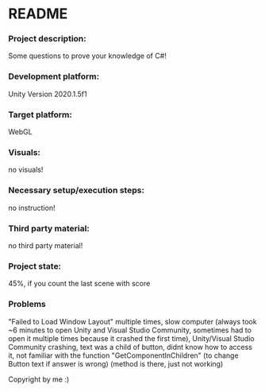 # README

### Project description: 
Some questions to prove your knowledge of C#!

### Development platform: 
Unity Version 2020.1.5f1

### Target platform: 
WebGL

### Visuals: 
no visuals!

### Necessary setup/execution steps: 
no instruction!

### Third party material: 
no third party material!

### Project state: 
45%, if you count the last scene with score

### Problems
"Failed to Load Window Layout" multiple times, slow computer (always took ~6 minutes to open Unity and Visual Studio Community, sometimes had to open it multiple times because it crashed the first time), Unity/Visual Studio Community crashing, text was a child of button, didnt know how to access it, not familiar with the function "GetComponentInChildren" (to change Button text if answer is wrong) (method is there, just not working)


Copyright by me :)
